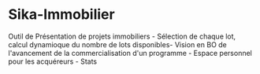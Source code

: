 # Sika-Immobilier
Outil de Présentation de projets immobiliers - Sélection de chaque lot, calcul dynamioque du nombre de lots disponibles- Vision en BO de l'avancement de la commercialisation d'un programme - Espace personnel pour les acquéreurs - Stats
